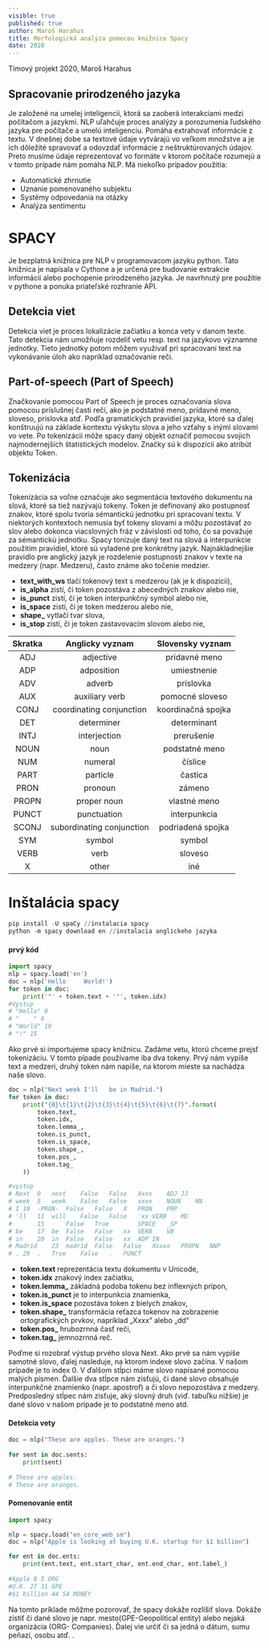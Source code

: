 ```yaml
---
visible: true
published: true
author: Maroš Harahus
title: Morfologická analýza pomocou knižnice Spacy
date: 2020
---
```


Tímový projekt 2020, Maroš Harahus

## Spracovanie prirodzeného jazyka

Je založené na umelej inteligencii, ktorá sa zaoberá interakciami medzi počítačom a jazykmi. NLP uľahčuje proces analýzy a
porozumenia ľudského jazyka pre počítače a umelú inteligenciu. Pomáha extrahovať informácie z textu. V dnešnej dobe sa textové údaje vytvárajú vo veľkom množstve a je ich dôležité spravovať a odovzdať informácie z neštruktúrovaných údajov. Preto musíme údaje reprezentovať vo formáte v ktorom počítače rozumejú a v tomto prípade nám pomáha NLP. Má niekoľko prípadov použitia:


* Automatické zhrnutie
* Uznanie pomenovaného subjektu
* Systémy odpovedania na otázky
* Analýza sentimentu 

# SPACY


 Je bezplatná knižnica pre NLP v programovacom jazyku python. Táto knižnica je napísala v Cythone a je určená pre budovanie extrakcie informácii alebo pochopenie prirodzeného jazyka. Je navrhnutý pre použitie v pythone a ponuka priateľské rozhranie API. 

## Detekcia viet

Detekcia viet je proces lokalizácie začiatku a konca vety v danom texte. Tato detekcia nám umožňuje rozdeliť vetu resp. text na jazykovo významne jednotky. Tieto jednotky potom môžem využívať pri spracovaní text na vykonávanie úloh ako napríklad označovanie reči. 

## Part-of-speech (Part of Speech)


Značkovanie pomocou Part of Speech je proces označovania slova pomocou príslušnej časti reči, ako je podstatné meno, prídavné meno, sloveso, príslovka atď. Podľa gramatických pravidiel jazyka, ktoré sa ďalej konštruujú na základe kontextu výskytu slova a jeho vzťahy s inými slovami vo vete. Po tokenizácii môže spacy daný objekt označiť pomocou svojich najmodernejších štatistických modelov. Značky sú k dispozícii ako atribút objektu Token. 


## Tokenizácia


Tokenizácia sa voľne označuje ako segmentácia textového dokumentu na slová, ktoré sa tiež nazývajú tokeny. Token je definovaný ako postupnosť znakov, ktoré spolu tvoria sémantickú jednotku pri spracovaní textu. V niektorých kontextoch nemusia byť tokeny slovami a môžu pozostávať zo slov alebo dokonca viacslovných fráz v závislosti od toho, čo sa považuje za sémantickú jednotku. Spacy tonizuje daný text na slová a interpunkcie použitím pravidiel, ktoré sú vyladené pre konkrétny jazyk. Najnákladnejšie pravidlo pre anglický jazyk je rozdelenie postupnosti znakov v texte na medzery (napr. Medzeru), často známe ako točenie medzier. 
* **text_with_ws** tlačí tokenový text s medzerou (ak je k dispozícii),
* **is_alpha** zistí, či token pozostáva z abecedných znakov alebo nie,
* **is_punct** zistí, či je token interpunkčný symbol alebo nie,
* **is_space** zistí, či je token medzerou alebo nie,
* **shape_** vytlačí tvar slova,
* **is_stop** zistí, či je token zastavovacím slovom alebo nie,

| Skratka | Anglicky vyznam           | Slovensky vyznam   |
|:-------:|:-------------------------:|:------------------:|
| ADJ     | adjective                 | prídavné meno      |
| ADP     | adposition                | umiestnenie        |
| ADV     | adverb                    | príslovka          |
| AUX     | auxiliary verb            | pomocné sloveso    |
| CONJ    | coordinating conjunction  | koordinačná spojka |
| DET     | determiner                | determinant        |
| INTJ    | interjection              | prerušenie         |
| NOUN    | noun                      | podstatné meno     |
| NUM     | numeral                   | číslice            |
| PART    | particle                  | častica            |
| PRON    | pronoun                   | zámeno             |
| PROPN   | proper noun               | vlastné meno       |
| PUNCT   | punctuation               | interpunkcia       |
| SCONJ   | subordinating conjunction | podriadená spojka  |
| SYM     | symbol                    | symbol             |
| VERB    | verb                      | sloveso            |
| X       | other                     | iné                |



# Inštalácia spacy

```python
pip install -U spaCy //instalacia spacy
python -m spacy download en //instalacia anglickeho jazyka
```
#### prvý kód
```python
import spacy
nlp = spacy.load('en')
doc = nlp('Hello     World!')
for token in doc:
    print('"' + token.text + '"', token.idx)
#Vystup
# "Hello" 0
# "    " 6
# "World" 10
# "!" 15
```
Ako prvé si importujeme spacy knižnicu. Zadáme vetu, ktorú chceme prejsť tokenizáciu. V tomto pípade používame iba dva tokeny. Prvý nám vypíše text a medzeri, druhý token nám napíše, na ktorom mieste sa nachádza naše slovo.
```python
doc = nlp("Next week I'll   be in Madrid.")
for token in doc:
    print("{0}\t{1}\t{2}\t{3}\t{4}\t{5}\t{6}\t{7}".format(
        token.text,
        token.idx,
        token.lemma_,
        token.is_punct,
        token.is_space,
        token.shape_,
        token.pos_,
        token.tag_
    ))

#vystup
# Next  0   next    False   False   Xxxx    ADJ JJ
# week  5   week    False   False   xxxx    NOUN    NN
# I 10  -PRON-  False   False   X   PRON    PRP
# 'll   11  will    False   False   'xx VERB    MD
#       15      False   True        SPACE   _SP
# be    17  be  False   False   xx  VERB    VB
# in    20  in  False   False   xx  ADP IN
# Madrid    23  madrid  False   False   Xxxxx   PROPN   NNP
# . 29  .   True    False   .   PUNCT  
```
* **token.text** reprezentácia textu dokumentu v Unicode,
* **token.idx**  znakový index začiatku,
* **token.lemma_** základná podoba tokenu bez inflexných prípon,
* **token.is_punct** je to interpunkcia znamienka,
* **token.is_space** pozostáva token z bielych znakov,
* **token.shape_** transformácia reťazca tokenov na zobrazenie ortografických prvkov, 
 napríklad „Xxxx“ alebo „dd“
* **token.pos_** hrubozrnná časť reči,
* **token.tag_** jemnozrnná reč.
    
Poďme si rozobrať výstup prvého slova Next. Ako prvé sa nám vypíše samotné slovo, ďalej nasleduje, na ktorom indexe slovo začína. V našom prípade je to index 0. V ďalšom stĺpci máme slovo napísané pomocou malých písmen. Ďalšie dva stĺpce nám zisťujú, či dané slovo obsahuje interpunkčné znamienko (napr. apostrof) a či slovo nepozostáva z medzery. Predposledný stĺpec nám zisťuje, aký slovný druh (viď. tabuľku nižšie) je dané slovo v našom prípade je to podstatné meno atd.

#### Detekcia vety

```python
doc = nlp("These are apples. These are oranges.")
 
for sent in doc.sents:
    print(sent)
 
# These are apples.
# These are oranges.
```
#### Pomenovanie entit

```python
import spacy

nlp = spacy.load("en_core_web_sm")
doc = nlp("Apple is looking at buying U.K. startup for $1 billion")

for ent in doc.ents:
    print(ent.text, ent.start_char, ent.end_char, ent.label_)
 
#Apple 0 5 ORG
#U.K. 27 31 GPE
#$1 billion 44 54 MONEY
```
Na tomto príklade môžme pozorovať, že spacy dokáže rozlíšiť slova. Dokáže zistiť či dané slovo je napr. mesto(GPE-Geopolitical entity) alebo nejaká organizácia (ORG- Companies). Ďalej vie určiť či sa jedná o dátum, sumu peňazí, osobu atď. .






